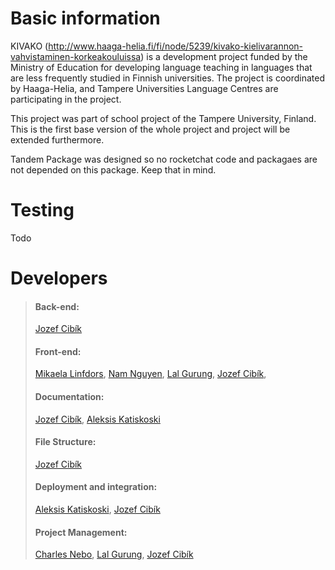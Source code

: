 
# Basic information

KIVAKO (http://www.haaga-helia.fi/fi/node/5239/kivako-kielivarannon-vahvistaminen-korkeakouluissa)  is a development project funded by the Ministry of Education for developing language teaching in languages that are less frequently studied in Finnish universities. The project is coordinated by Haaga-Helia, and Tampere Universities Language Centres are participating in the project. 

This project was part of school project of the Tampere University, Finland.
This is the first base version of the whole project and project will be extended furthermore.

Tandem Package was designed so no rocketchat code and packagaes are not depended on this package. Keep that in mind. 

# Testing

Todo

# Developers
> #### Back-end: 
> [Jozef Cibík](https://github.com/ChesterSVK)
> #### Front-end: 
> [Mikaela Linfdors](https://github.com/Mikaela-Henrietta), [Nam Nguyen](https://github.com/munnie), [Lal Gurung](https://github.com/t1gula00), [Jozef Cibík](https://github.com/ChesterSVK),
> #### Documentation: 
> [Jozef Cibík](https://github.com/ChesterSVK), [Aleksis Katiskoski](https://github.com/Suikero)
> #### File Structure: 
> [Jozef Cibík](https://github.com/ChesterSVK)
> #### Deployment and integration: 
> [Aleksis Katiskoski](https://github.com/Suikero), [Jozef Cibík](https://github.com/ChesterSVK)
> #### Project Management: 
> [Charles Nebo](https://github.com/CharlesNeboA), [Lal Gurung](https://github.com/t1gula00), [Jozef Cibík](https://github.com/ChesterSVK)
